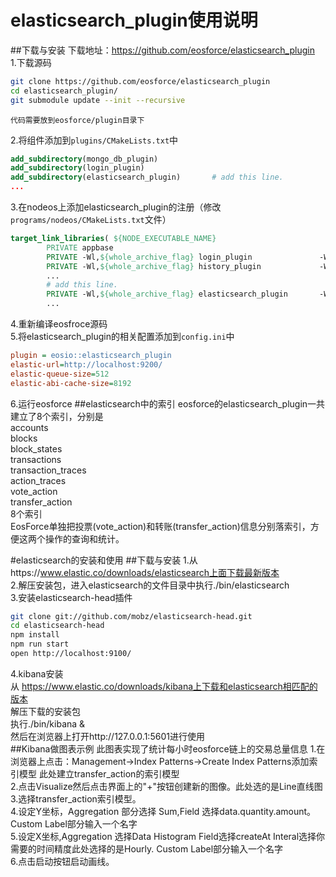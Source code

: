 # elasticsearch_plugin使用说明

##下载与安装
下载地址：https://github.com/eosforce/elasticsearch_plugin  
1.下载源码
```bash
git clone https://github.com/eosforce/elasticsearch_plugin
cd elasticsearch_plugin/
git submodule update --init --recursive
```
```注意
代码需要放到eosforce/plugin目录下
```
2.将组件添加到`plugins/CMakeLists.txt`中
```cmake
add_subdirectory(mongo_db_plugin)
add_subdirectory(login_plugin)
add_subdirectory(elasticsearch_plugin)       # add this line.
...
```
3.在nodeos上添加elasticsearch_plugin的注册（修改`programs/nodeos/CMakeLists.txt`文件）
```cmake
target_link_libraries( ${NODE_EXECUTABLE_NAME}
        PRIVATE appbase
        PRIVATE -Wl,${whole_archive_flag} login_plugin               -Wl,${no_whole_archive_flag}
        PRIVATE -Wl,${whole_archive_flag} history_plugin             -Wl,${no_whole_archive_flag}
        ...
        # add this line.
        PRIVATE -Wl,${whole_archive_flag} elasticsearch_plugin       -Wl,${no_whole_archive_flag}
        ...
```
4.重新编译eosfroce源码  
5.将elasticsearch_plugin的相关配置添加到`config.ini`中
```ini
plugin = eosio::elasticsearch_plugin
elastic-url=http://localhost:9200/
elastic-queue-size=512
elastic-abi-cache-size=8192
```
6.运行eosforce
##elasticsearch中的索引
eosforce的elasticsearch_plugin一共建立了8个索引，分别是  
accounts  
blocks  
block_states  
transactions  
transaction_traces  
action_traces  
vote_action  
transfer_action  
8个索引  
EosForce单独把投票(vote_action)和转账(transfer_action)信息分别落索引，方便这两个操作的查询和统计。

#elasticsearch的安装和使用
##下载与安装
1.从https://www.elastic.co/downloads/elasticsearch上面下载最新版本  
2.解压安装包，进入elasticsearch的文件目录中执行./bin/elasticsearch  
3.安装elasticsearch-head插件  
```bash
git clone git://github.com/mobz/elasticsearch-head.git
cd elasticsearch-head
npm install
npm run start
open http://localhost:9100/
```
4.kibana安装  
从 https://www.elastic.co/downloads/kibana上下载和elasticsearch相匹配的版本  
解压下载的安装包  
执行./bin/kibana &  
然后在浏览器上打开http://127.0.0.1:5601进行使用  
##Kibana做图表示例
此图表实现了统计每小时eosforce链上的交易总量信息
1.在浏览器上点击：Management->Index Patterns->Create Index Patterns添加索引模型 此处建立transfer_action的索引模型  
2.点击Visualize然后点击界面上的"+"按钮创建新的图像。此处选的是Line直线图  
3.选择transfer_action索引模型。  
4.设定Y坐标，Aggregation 部分选择 Sum,Field 选择data.quantity.amount。 Custom Label部分输入一个名字  
5.设定X坐标,Aggregation 选择Data Histogram  Field选择createAt Interal选择你需要的时间精度此处选择的是Hourly. Custom Label部分输入一个名字  
6.点击启动按钮启动画线。  

